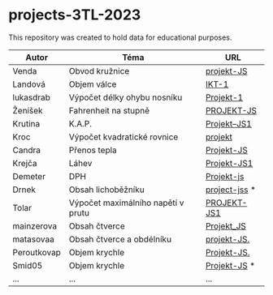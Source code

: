 # projects-3TL-2023

This repository was created to hold data for educational purposes.


| Autor         | Téma        | URL  |
| ------------- |-------------| -----|
| Venda | Obvod kružnice | [projekt-JS](https://wendic11.github.io/projekt-JS/) |
| Landová | Objem válce | [IKT-1](https://landovaa.github.io/IKT-1/) |
| lukasdrab | Výpočet délky ohybu nosníku | [Projekt-1](https://lukasdrab.github.io/Projekt-1/) |
| Ženíšek | Fahrenheit na stupně | [PROJEKT-JS](https://gambler123.github.io/PROJEKT-JS/) |
| Krutina | K.A.P. | [Projekt–JS1](https://stepkr.github.io/Projekt-JS1/) |
| Kroc | Výpočet kvadratické rovnice | [projekt](https://krocv.github.io/projekt/) |
| Candra | Přenos tepla | [Projekt-JS](https://JakubCandra.github.io/Projekt-JS/) |
| Krejča | Láhev | [Projekt-JS1](https://tomastomastomastomastomas.github.io/Projekt-JS1/) |
| Demeter | DPH | [Projekt-js](https://fajlipp.github.io/Projekt-JS/) |
| Drnek | Obsah lichoběžníku | [project-jss](https://github.com/DavidDrnek/project-jss.git) * |
| Tolar | Výpočet maximálního napětí v prutu | [PROJEKT-JS1](https://hoza5.github.io/PROJEKT-JS1/) |
| mainzerova | Obsah čtverce | [Projekt_JS](https://mainzerova.github.io/Projekt_JS/) |
| matasovaa | Obsah čtverce a obdélníku | [projekt-JS.](https://matasovaa.github.io/projekt-JS./) |
| Peroutkovap | Objem krychle | [Projekt-JS.](https://peroutkovap.github.io/Projekt-JS./) |
| Smid05 | Objem krychle | [Projekt-JS](https://github.com/Smid05/Projekt-JS) * |
| ... | ... | ... |

